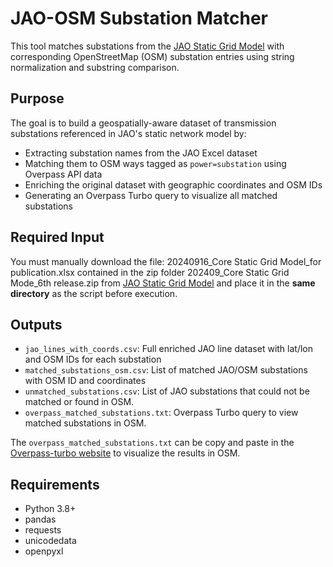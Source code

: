 # JAO-OSM Substation Matcher

This tool matches substations from the [JAO Static Grid Model](https://www.jao.eu/sites/default/files/static-grid/) with corresponding OpenStreetMap (OSM) substation entries using string normalization and substring comparison.

## Purpose

The goal is to build a geospatially-aware dataset of transmission substations referenced in JAO's static network model by:

- Extracting substation names from the JAO Excel dataset
- Matching them to OSM ways tagged as `power=substation` using Overpass API data
- Enriching the original dataset with geographic coordinates and OSM IDs
- Generating an Overpass Turbo query to visualize all matched substations

## Required Input

You must manually download the file: 20240916_Core Static Grid Model_for publication.xlsx contained in the zip folder 202409_Core Static Grid Mode_6th release.zip from [JAO Static Grid Model](https://www.jao.eu/static-grid-model) and place it in the **same directory** as the script before execution.    

## Outputs

- `jao_lines_with_coords.csv`: Full enriched JAO line dataset with lat/lon and OSM IDs for each substation
- `matched_substations_osm.csv`: List of matched JAO/OSM substations with OSM ID and coordinates
- `unmatched_substations.csv`: List of JAO substations that could not be matched or found in OSM.
- `overpass_matched_substations.txt`: Overpass Turbo query to view matched substations in OSM.

The `overpass_matched_substations.txt` can be copy and paste in the [Overpass-turbo website](https://overpass-turbo.eu/) to visualize the results in OSM.

## Requirements

- Python 3.8+
- pandas
- requests
- unicodedata
- openpyxl
